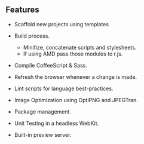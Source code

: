 ## Features

- Scaffold new projects using templates

- Build process. 
    * Minifize, concatenate scripts and stylesheets.
    * If using AMD pass those modules to r.js.

- Compile CoffeeScript & Sass.

- Refresh the browser whenever a change is made.

- Lint scripts for language best-practices.

- Image Optimization using OptiPNG and JPEGTran.

- Package management.

- Unit Testing in a headless WebKit.

- Built-in preview server.
